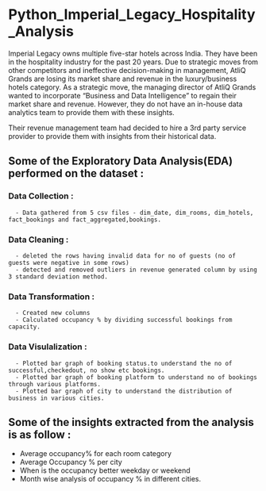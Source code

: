 # Python_Imperial_Legacy_Hospitality_Analysis

Imperial Legacy owns multiple five-star hotels across India. They have been in the hospitality industry for the past 20 years. Due to strategic moves from other competitors and ineffective decision-making in management, AtliQ Grands are losing its market share and revenue in the luxury/business hotels category. As a strategic move, the managing director of AtliQ Grands wanted to incorporate “Business and Data Intelligence” to regain their market share and revenue. However, they do not have an in-house data analytics team to provide them with these insights.

Their revenue management team had decided to hire a 3rd party service provider to provide them with insights from their historical data.

## Some of the Exploratory Data Analysis(EDA) performed on the dataset :
  ### Data Collection :
      - Data gathered from 5 csv files - dim_date, dim_rooms, dim_hotels, fact_bookings and fact_aggregated,bookings.
  ### Data Cleaning :
      - deleted the rows having invalid data for no of guests (no of guests were negative in some rows)
      - detected and removed outliers in revenue generated column by using 3 standard deviation method.
  ### Data Transformation :
      - Created new columns
      - Calculated occupancy % by dividing successful bookings from capacity.
  ### Data Visulalization :
      - Plotted bar graph of booking status.to understand the no of successful,checkedout, no show etc bookings.
      - Plotted bar graph of booking platform to understand no of bookings through various platforms.
      - Plotted bar graph of city to understand the distribution of business in various cities.
 ## Some of the insights extracted from the analysis is as follow :
  - Average occupancy% for each room category
  - Average Occupancy % per city
  - When is the occupancy better weekday or weekend
  - Month wise analysis of occupancy % in different cities.
    

